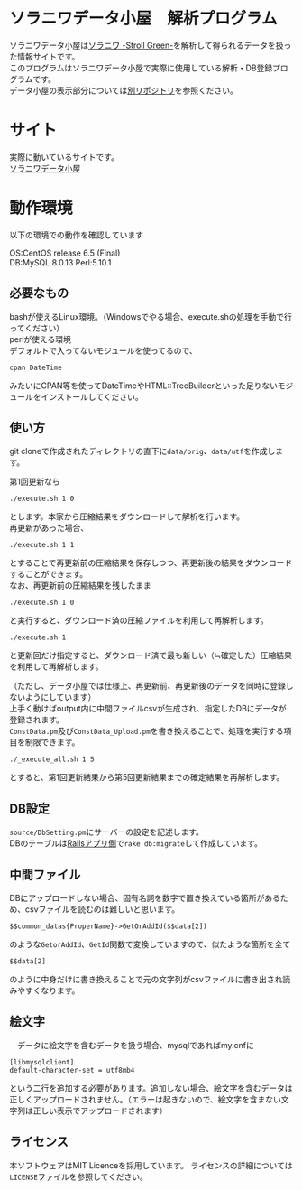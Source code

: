 # ソラニワデータ小屋　解析プログラム
ソラニワデータ小屋は[ソラニワ -Stroll Green-](http://st.x0.to/)を解析して得られるデータを扱った情報サイトです。  
このプログラムはソラニワデータ小屋で実際に使用している解析・DB登録プログラムです。  
データ小屋の表示部分については[別リポジトリ](https://github.com/white-mns/ibara_rails)を参照ください。

# サイト
実際に動いているサイトです。  
[ソラニワデータ小屋](https://data.teiki.org/soraniwa/)

# 動作環境
以下の環境での動作を確認しています  
  
OS:CentOS release 6.5 (Final)  
DB:MySQL 8.0.13
Perl:5.10.1  

## 必要なもの

bashが使えるLinux環境。（Windowsでやる場合、execute.shの処理を手動で行ってください）  
perlが使える環境  
デフォルトで入ってないモジュールを使ってるので、

    cpan DateTime

みたいにCPAN等を使ってDateTimeやHTML::TreeBuilderといった足りないモジュールをインストールしてください。

## 使い方
git cloneで作成されたディレクトリの直下に`data/orig`、`data/utf`を作成します。  

第1回更新なら

    ./execute.sh 1 0

とします。本家から圧縮結果をダウンロードして解析を行います。  
再更新があった場合、

    ./execute.sh 1 1

とすることで再更新前の圧縮結果を保存しつつ、再更新後の結果をダウンロードすることができます。  
なお、再更新前の圧縮結果を残したまま

    ./execute.sh 1 0

と実行すると、ダウンロード済の圧縮ファイルを利用して再解析します。

    ./execute.sh 1

と更新回だけ指定すると、ダウンロード済で最も新しい（≒確定した）圧縮結果を利用して再解析します。

（ただし、データ小屋では仕様上、再更新前、再更新後のデータを同時に登録しないようにしています）  
上手く動けばoutput内に中間ファイルcsvが生成され、指定したDBにデータが登録されます。  
`ConstData.pm`及び`ConstData_Upload.pm`を書き換えることで、処理を実行する項目を制限できます。  
    
    ./_execute_all.sh 1 5

とすると、第1回更新結果から第5回更新結果までの確定結果を再解析します。

## DB設定
`source/DbSetting.pm`にサーバーの設定を記述します。  
DBのテーブルは[Railsアプリ側](https://github.com/white-mns/soraniwa_rails)で`rake db:migrate`して作成しています。

## 中間ファイル
DBにアップロードしない場合、固有名詞を数字で置き換えている箇所があるため、csvファイルを読むのは難しいと思います。

    $$common_datas{ProperName}->GetOrAddId($$data[2])

のような`GetorAddId`、`GetId`関数で変換していますので、似たような箇所を全て

    $$data[2]

のように中身だけに書き換えることで元の文字列がcsvファイルに書き出され読みやすくなります。

## 絵文字
　データに絵文字を含むデータを扱う場合、mysqlであればmy.cnfに

    [libmysqlclient]
    default-character-set = utf8mb4

という二行を追加する必要があります。追加しない場合、絵文字を含むデータは正しくアップロードされません。（エラーは起きないので、絵文字を含まない文字列は正しい表示でアップロードされます）

## ライセンス
本ソフトウェアはMIT Licenceを採用しています。 ライセンスの詳細については`LICENSE`ファイルを参照してください。
